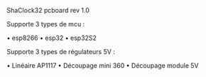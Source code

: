 ShaClock32 pcboard rev 1.0

Supporte 3 types de mcu :



•	esp8266 
•	esp32 
•	esp32S2


Supporte 3 types de régulateurs 5V :

•	Linéaire AP1117
•	Découpage mini 360
•	Découpage module 5V
